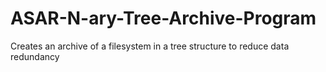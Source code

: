 # ASAR-N-ary-Tree-Archive-Program
Creates an archive of a filesystem in a tree structure to reduce data redundancy
